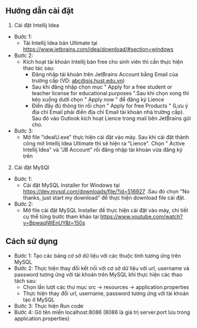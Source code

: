 
## Hướng dẫn cài đặt
1. Cài đặt Intellij Idea
- Bước 1: 
  - Tải Intellij Idea bản Ultimate tại https://www.jetbrains.com/idea/download/#section=windows
- Bước 2:
  - Kích hoạt tài khoản Intellij bản free cho sinh viên thì cần thực hiện thao tác sau:
    - Đăng nhập tài khoản trên JetBrains Account bằng Email của trường cấp (VD: abc@sis.hust.edu.vn)
    - Sau khi đăng nhập chọn mục " Apply for a free student or teacher license for educational purposes ".Sau khi chọn xong thì kéo xuống dưới chọn " Apply now " để đăng ký Lience
    - Điền đầy đủ thông tin rồi chọn " Apply for free Products " (Lưu ý địa chỉ Email phải điền địa chỉ Email tài khoản nhà trường cấp). Sau đó vào Outlook kích hoạt Lience trong mail bên JetBrains gửi cho.
- Bước 3:
  - Mở file "ideaIU.exe" thực hiện cài đặt vào máy. Sau khi cài đặt thành công mở Intellij Idea Ultimate thì sẽ hiện ra "Lience". Chọn " Active Intellij Idea" và "JB Account" rồi đăng nhập tài khoản vừa đăng ký trên 

2. Cài đặt MySQl
- Bước 1:
  - Cài đặt MySQL Installer for Windows tại https://dev.mysql.com/downloads/file/?id=516927  .Sau đó chọn "No thanks, just start my download" để thực hiện download file cài đặt.
- Bước 2:
  - Mở file cài đặt MySQL Installer để thực hiện cài đặt vào máy, chi tiết cụ thể từng bước tham khảo tại https://www.youtube.com/watch?v=BpwaqlWEnUY&t=150s
  
## Cách sử dụng
- Bước 1: Tạo các bảng cơ sở dữ liệu với các thuộc tính tương ứng trên MySQL
- Bước 2: Thực hiện thay đổi kết nối với cơ sở dữ liệu với url, username và password tương ứng với tài khoản trên MySQL khi thực hiện các thao tách sau:
  - Chọn lần lượt các thư mục src -> resources -> application.properties
  - Thực hiện thay đổi url, username, password tương ứng với tài khoản tạo ở MySQL
- Bước 3: Thực hiện Run code
- Bước 4: Gõ tên miền localhost:8086 (8086 là giá trị server.port lưu trong application.properties)
   
